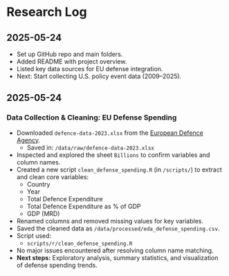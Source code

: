 # Research Log

## 2025-05-24

- Set up GitHub repo and main folders.
- Added README with project overview.
- Listed key data sources for EU defense integration.
- Next: Start collecting U.S. policy event data (2009–2025).

## 2025-05-24

### Data Collection & Cleaning: EU Defense Spending

- Downloaded `defence-data-2023.xlsx` from the [European Defence Agency](https://eda.europa.eu/publications-and-data/defence-data).
    - Saved in: `/data/raw/defence-data-2023.xlsx`
- Inspected and explored the sheet `Billions` to confirm variables and column names.
- Created a new script `clean_defense_spending.R` (in `/scripts/`) to extract and clean core variables:
    - Country
    - Year
    - Total Defence Expenditure
    - Total Defence Expenditure as % of GDP
    - GDP (MRD)
- Renamed columns and removed missing values for key variables.
- Saved the cleaned data as `/data/processed/eda_defense_spending.csv`.
- Script used:
    - `scripts/r/clean_defense_spending.R`
- No major issues encountered after resolving column name matching.
- **Next steps:** Exploratory analysis, summary statistics, and visualization of defense spending trends.

